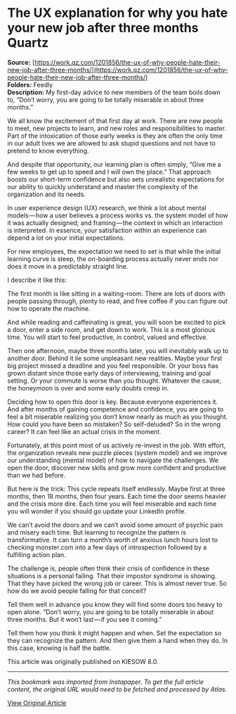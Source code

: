 # The UX explanation for why you hate your new job after three months Quartz

**Source:** [https://work.qz.com/1201856/the-ux-of-why-people-hate-their-new-job-after-three-months/](https://work.qz.com/1201856/the-ux-of-why-people-hate-their-new-job-after-three-months/)  
**Folders:** Feedly  
**Description:** My first-day advice to new members of the team boils down to, “Don’t worry, you are going to be totally miserable in about three months.”

We all know the excitement of that first day at work. There are new people to meet, new projects to learn, and new roles and responsibilities to master. Part of the intoxication of those early weeks is they are often the only time in our adult lives we are allowed to ask stupid questions and not have to pretend to know everything.

And despite that opportunity, our learning plan is often simply, “Give me a few weeks to get up to speed and I will own the place.” That approach boosts our short-term confidence but also sets unrealistic expectations for our ability to quickly understand and master the complexity of the organization and its needs.

In user experience design (UX) research, we think a lot about mental models — how a user believes a process works vs. the system model of how it was actually designed; and framing — the context in which an interaction is interpreted. In essence, your satisfaction within an experience can depend a lot on your initial expectations.

For new employees, the expectation we need to set is that while the initial learning curve is steep, the on-boarding process actually never ends nor does it move in a predictably straight line.

I describe it like this:

The first month is like sitting in a waiting-room. There are lots of doors with people passing through, plenty to read, and free coffee if you can figure out how to operate the machine.

And while reading and caffeinating is great, you will soon be excited to pick a door, enter a side room, and get down to work. This is a most glorious time. You will start to feel productive, in control, valued and effective.

Then one afternoon, maybe three months later, you will inevitably walk up to another door. Behind it lie some unpleasant new realities. Maybe your first big project missed a deadline and you feel responsible. Or your boss has grown distant since those early days of interviewing, training and goal setting. Or your commute is worse than you thought. Whatever the cause, the honeymoon is over and some early doubts creep in.

Deciding how to open this door is key. Because everyone experiences it. And after months of gaining competence and confidence, you are going to feel a bit miserable realizing you don’t know nearly as much as you thought. How could you have been so mistaken? So self-deluded? So in the wrong career? It can feel like an actual crisis in the moment.

Fortunately, at this point most of us actively re-invest in the job. With effort, the organization reveals new puzzle pieces (system model) and we improve our understanding (mental model) of how to navigate the challenges. We open the door, discover new skills and grow more confident and productive than we had before.

But here is the trick: This cycle repeats itself endlessly. Maybe first at three months, then 18 months, then four years. Each time the door seems heavier and the crisis more dire. Each time you will feel miserable and each time you will wonder if you should go update your LinkedIn profile.

We can’t avoid the doors and we can’t avoid some amount of psychic pain and misery each time. But learning to recognize the pattern is transformative. It can turn a month’s worth of anxious lunch hours lost to checking monster.com into a few days of introspection followed by a fulfilling action plan.

The challenge is, people often think their crisis of confidence in these situations is a personal failing. That their impostor syndrome is showing. That they have picked the wrong job or career. This is almost never true. So how do we avoid people falling for that conceit?

Tell them well in advance you know they will find some doors too heavy to open alone. “Don’t worry, you are going to be totally miserable in about three months. But it won’t last — if you see it coming.”

Tell them how you think it might happen and when. Set the expectation so they can recognize the pattern. And then give them a hand when they do. In this case, knowing is half the battle.

This article was originally published on KIESOW 8.0.


---

*This bookmark was imported from Instapaper. To get the full article content, the original URL would need to be fetched and processed by Atlas.*

[View Original Article](https://work.qz.com/1201856/the-ux-of-why-people-hate-their-new-job-after-three-months/)